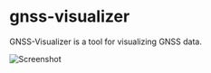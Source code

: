 # gnss-visualizer
GNSS-Visualizer is a tool for visualizing GNSS data.

![Screenshot](https://github.com/jopppis/gnss-visualizer/assets/25751262/4b94577d-ca44-40c9-b3b9-71b695eca2f6)
